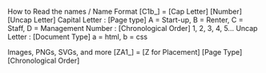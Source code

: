 How to Read the names / Name Format
    [C1b_]     = [Cap Letter] [Number] [Uncap Letter]
Capital Letter : [Page type]             A = Start-up, B = Renter, C = Staff, D = Management
Number         : [Chronological Order]   1, 2, 3, 4, 5...
Uncap Letter   : [Document Type]         a = html, b = css

Images, PNGs, SVGs, and more
    [ZA1_]     = [Z for Placement] [Page Type] [Chronological Order]
